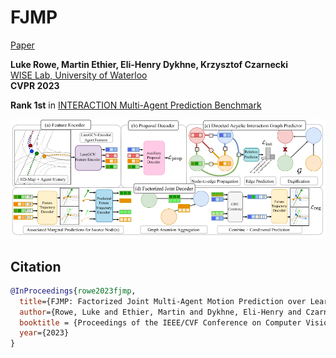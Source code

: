 # FJMP

[Paper](https://arxiv.org/abs/2211.16197)

**Luke Rowe, Martin Ethier, Eli-Henry Dykhne, Krzysztof Czarnecki** \
[WISE Lab, University of Waterloo](https://uwaterloo.ca/waterloo-intelligent-systems-engineering-lab/) \
**CVPR 2023**

**Rank 1st** in [INTERACTION Multi-Agent Prediction Benchmark](http://challenge.interaction-dataset.com/leader-board)

<img src="./src/model.png">

## Citation

```bibtex
@InProceedings{rowe2023fjmp,
  title={FJMP: Factorized Joint Multi-Agent Motion Prediction over Learned Directed Acyclic Interaction Graphs},
  author={Rowe, Luke and Ethier, Martin and Dykhne, Eli-Henry and Czarnecki, Krzysztof},
  booktitle = {Proceedings of the IEEE/CVF Conference on Computer Vision and Pattern Recognition (CVPR)},
  year={2023}
}
```
